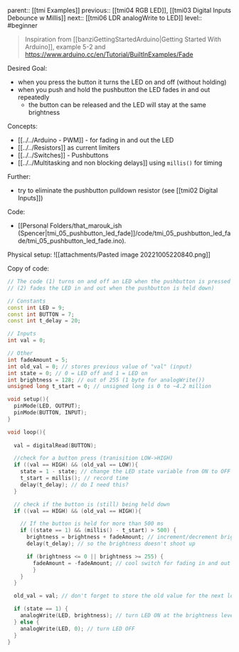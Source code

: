 parent:: [[tmi Examples]]
previous:: [[tmi04 RGB LED]], [[tmi03 Digital Inputs Debounce w Millis]]
next:: [[tmi06 LDR analogWrite to LED]]
level:: #beginner 

> Inspiration from [[banziGettingStartedArduino|Getting Started With Arduino]], example 5-2 and https://www.arduino.cc/en/Tutorial/BuiltInExamples/Fade


Desired Goal: 
- when you press the button it turns the LED on and off (without holding)
- when you push and hold the pushbutton the LED fades in and out repeatedly
	- the button can be released and the LED will stay at the same brightness

Concepts:
- [[../../Arduino - PWM]] - for fading in and out the LED
- [[../../Resistors]] as current limiters
- [[../../Switches]] - Pushbuttons
- [[../../Multitasking and non blocking delays]] using `millis()` for timing

Further:
- try to eliminate the pushbutton pulldown resistor (see [[tmi02 Digital Inputs]])

Code:
- [[Personal Folders/that_marouk_ish (Spencer|tmi_05_pushbutton_led_fade]]/code/tmi_05_pushbutton_led_fade/tmi_05_pushbutton_led_fade.ino).

Physical setup:
![[attachments/Pasted image 20221005220840.png]]

Copy of code: 
``` c++
// The code (1) turns on and off an LED when the pushbutton is pressed and
// (2) fades the LED in and out when the pushbutton is held down)

// Constants
const int LED = 9;
const int BUTTON = 7; 
const int t_delay = 20;

// Inputs
int val = 0;

// Other
int fadeAmount = 5;
int old_val = 0; // stores previous value of "val" (input)
int state = 0; // 0 = LED off and 1 = LED on
int brightness = 128; // out of 255 (1 byte for analogWrite())
unsigned long t_start = 0; // unsigned long is 0 to ~4.2 million

void setup(){
  pinMode(LED, OUTPUT); 
  pinMode(BUTTON, INPUT);
}

void loop(){
  
  val = digitalRead(BUTTON);

  //check for a button press (tranisition LOW->HIGH)
  if ((val == HIGH) && (old_val == LOW)){
    state = 1 - state; // change the LED state variable from ON to OFF or vice-versa
    t_start = millis(); // record time
    delay(t_delay); // do I need this? 
  }

  // check if the button is (still) being held down
  if ((val == HIGH) && (old_val == HIGH)){

    // If the button is held for more than 500 ms
    if ((state == 1) && (millis() - t_start) > 500) {
      brightness = brightness + fadeAmount; // increment/decrement brightness
      delay(t_delay); // so the brightness doesn't shoot up

      if (brightness <= 0 || brightness >= 255) {
        fadeAmount = -fadeAmount; // cool switch for fading in and out
        }
    } 
  }

  old_val = val; // don't forget to store the old value for the next loop

  if (state == 1) {
    analogWrite(LED, brightness); // turn LED ON at the brightness level
  } else {
    analogWrite(LED, 0); // turn LED OFF
  }
}
```